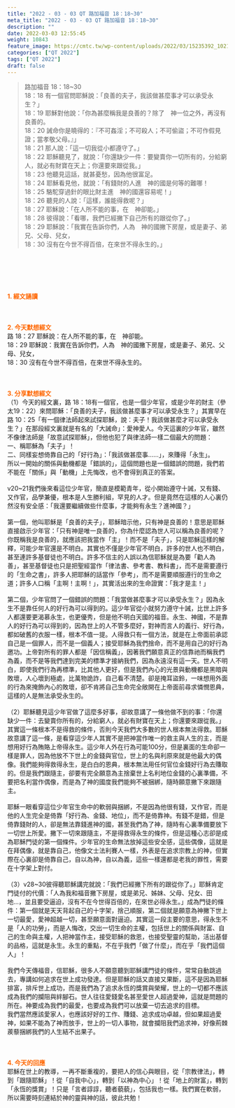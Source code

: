 ```yaml
---
title: "2022 - 03 - 03 QT 路加福音 18：18~30"
meta_title: "2022 - 03 - 03 QT 路加福音 18：18~30"
description: ""
date: 2022-03-03 12:55:45
weight: 10843
feature_image: https://cmtc.tw/wp-content/uploads/2022/03/15235392_10211799862337740_180693556567566654_o-1.webp
categories: ["QT 2022"]
tags: ["QT 2022"]
draft: false
---
```


<blockquote>路加福音 18：18~30<br />
18：18 有一個官問耶穌說：「良善的夫子，我該做甚麼事才可以承受永生？」<br />
18：19 耶穌對他說：「你為甚麼稱我是良善的？除了　神一位之外，再沒有良善的。<br />
18：20 誡命你是曉得的：『不可姦淫；不可殺人；不可偷盜；不可作假見證；當孝敬父母。』」<br />
18：21 那人說：「這一切我從小都遵守了。」<br />
18：22 耶穌聽見了，就說：「你還缺少一件：要變賣你一切所有的，分給窮人，就必有財寶在天上；你還要來跟從我。」<br />
18：23 他聽見這話，就甚憂愁，因為他很富足。<br />
18：24 耶穌看見他，就說：「有錢財的人進　神的國是何等的難哪！<br />
18：25 駱駝穿過針的眼比財主進　神的國還容易呢！」<br />
18：26 聽見的人說：「這樣，誰能得救呢？」<br />
18：27 耶穌說：「在人所不能的事，在　神卻能。」<br />
18：28 彼得說：「看哪，我們已經撇下自己所有的跟從你了。」<br />
18：29 耶穌說：「我實在告訴你們，人為　神的國撇下房屋，或是妻子、弟兄、父母、兒女，<br />
18：30 沒有在今世不得百倍，在來世不得永生的。」</blockquote><br />
&nbsp;<br />
<br />
&nbsp;<br />
<br />
<span style="color: #ff6600;"><strong>1. </strong><strong>經文誦讀</strong></span><br />
<br />
<span style="color: #ff6600;"><strong> </strong></span><br />
<br />
<span style="color: #ff6600;"><strong>2. 今天默想</strong><strong>經文<br />
</strong></span>路 18：27 耶穌說：在人所不能的事，在　神卻能。<br />
18：29 耶穌說：我實在告訴你們，人為　神的國撇下房屋，或是妻子、弟兄、父母、兒女，<br />
18：30 沒有在今世不得百倍，在來世不得永生的。<br />
<br />
&nbsp;<br />
<br />
<span style="color: #ff6600;"><strong>3. 分享默想經文<br />
</strong></span>（1）今天的經文裏，路 18：18有一個官，也是一個少年官，或是少年的財主（參太19：22）來問耶穌：「良善的夫子，我該做甚麼事才可以承受永生？」其實早在路 10：25「有一個律法師起來試探耶穌，說：夫子！我該做甚麼才可以承受永生？」在那段經文裏就是有名的「大誡命」：愛神愛人。今天這裏的少年官，雖然不像律法師是「故意試探耶穌」，但他也犯了與律法師一樣二個最大的問題：<br />
一、稱耶穌為「夫子」！<br />
二、同樣妄想倚靠自己的「好行為」：「我該做甚麼事……」，來賺得「永生」。<br />
所以一開始的關係與動機都是「錯誤的」，這個問題也是一個錯誤的問題，我們若不能在「關係」與「動機」上先悔改，也不會得到真正的答案。<br />
<br />
v20~21我們後來看這位少年官，簡直是模範青年，從小開始遵守十誡，又有錢、又作官，品學兼優，根本是人生勝利組，罕見的人才。但是竟然在這樣的人心裏仍然沒有安全感：「我還要繼續做些什麼事，才能夠有永生？進神國？」<br />
<br />
第一個，他叫耶穌是「良善的夫子」，耶穌暗示他，只有神是良善的！意思是耶穌直接啟示少年官：「只有神是唯一良善的，你為什麼認為世人可以稱為良善的呢？你既稱我是良善的，就應該把我當作「主」！而不是「夫子」，只是耶穌這樣的解釋，可能少年官還是不明白。其實也不僅是少年官不明白，許多的世人也不明白，甚至連許多基督徒也不明白。許多不信主的人誤以為信耶穌就是為要「勸人為善」，甚至基督徒也只是把聖經當作「律法書、參考書、教科書」，而不是需要遵行的「生命之書」，許多人把耶穌的話當作「參考」，而不是需要順服遵行的生命之道；許多人口稱「主啊！主啊！」，其實活出來的生命證實：「我才是主！」<br />
<br />
第二個，少年官問了一個錯誤的問題：「我當做甚麼事才可以承受永生？」因為永生不是靠任何人的好行為可以得到的。這少年官從小就努力遵守十誡，比世上許多人都還要更渴慕永生，也更優秀，但是他不明白天國的福音。永生、神國，不是靠人的好行為可以得到的，因為世上的人不管多麼好，對神而言人的義行、好行為，都如破舊的衣服一樣，根本不值一提。人得救只有一個方法，就是在上帝面前承認自己是一個罪人，而不是一個義人；接受耶穌為我們捨命，而不是用自己的好行為邀功。上帝對所有的罪人都是「因信稱義」，因著我們願意真正的信靠祂而稱我們為義，而不是等我們達到完美的標準才接納我們，因為永遠沒有這一天。世人不明白，即使我們行為再標準，比其他人更好，但是我們內心的光景與動機都是黑暗與敗壞，人心壞到極處，比萬物詭詐，自己看不清楚。卻是掩耳盜鈴，一味想用外面的行為來掩飾內心的敗壞，卻不肯將自己生命完全敞開在上帝面前尋求憐憫恩典，這樣的人是無法承受永生的。<br />
<br />
（2）耶穌聽見這少年官做了這麼多好事，卻故意講了一條他做不到的事：「你還缺少一件：去變賣你所有的，分給窮人，就必有財寶在天上；你還要來跟從我。」其實這一條根本不是得救的條件，否則今天我們大多數的世人根本無法得救。耶穌故意講了這一條，是看穿這少年人其實不是把神當作唯一的救主與人生的主，而是想用好行為賄賂上帝得永生。這少年人外在行為可能100分，但是裏面的生命卻一樣是罪人，因為他放不下世上的金錢與官位，世上的名與利原來就是他最大的偶像。我們能夠得救得永生，是白白的恩典，根本無法用任何官位金錢好行為去賺取的。但是我們跟隨主，卻要有完全願意為主捨棄世上名利地位金錢的心裏準備，不要把名利當作偶像，而是為了神的國度我們能夠不被捆綁，隨時願意撇下來跟隨主。<br />
<br />
耶穌一眼看穿這位少年官生命中的軟弱與捆綁，不是因為他很有錢，又作官，而是他的人生完全是倚靠「好行為、金錢、地位」，而不是倚靠神。有錢不是錯，但是倚靠錢財的人，卻是無法靠錢進神的國，甚至我們為了神，隨時有心裏準備要放下一切世上所愛。撇下一切來跟隨主，不是得救得永生的條件，但是這種心志卻是成為耶穌門徒的第一個條件。少年官的生命無法放掉這些安全感，這些偶像，這就是在拜偶像，就是靠自己，他像文士法利賽人一樣，外表是在追求宗教上的神，但實際在心裏卻是倚靠自己，自以為神，自以為義，這些一樣還都是老我的罪性，需要在十字架上對付。<br />
<br />
（3）v28~30彼得聽耶穌講完就說：「我們已經撇下所有的跟從你了。」耶穌肯定門徒付的代價：「人為我和福音撇下房屋，或是弟兄、姊妹、父母、兒女、田地…，並且要受逼迫，沒有不在今世得百倍的，在來世必得永生。」成為門徒的條件：第一個就是天天背起自己的十字架，捨己順服，第二個就是願意為神撇下世上一切最愛，愛神超越一切，甚至願意面對逼迫。其實這一段主要的意思，得永生不是「人的功勞」，而是人悔改，交出一切生命的主權，包括世上的關係與財富、自己的生命與主權，人把神當作主，接受耶穌的救恩，也接受聖靈的幫助，活出基督的品格，這就是永生。永生的重點，不在乎我們「做了什麼」，而在乎「我們這個人」！<br />
<br />
我們今天傳福音，信耶穌，很多人不願意聽到耶穌講門徒的條件，常常自動跳過去，專講如何追求在世上成功發達。但是耶穌的話又直接又果斷，這不是因為耶穌排富，排斥世上成功，而是我們為了追求永恆的獎賞與榮耀，世上的一切都不應該成為我們的攔阻與絆腳石。世人往往愛錢愛名甚至愛世人超過愛神，這就是問題的所在。神要成為我們的最愛，也要成為我們可以放棄一切去追求的目標。<br />
我們當然應該愛家人，也應該好好的工作、賺錢、追求成功卓越，但如果超過愛神，如果不能為了神而放手，世上的一切人事物，就會攔阻我們追求神，好像荊棘蒺藜捆綁我們的人生結不出果子。<br />
<br />
&nbsp;<br />
<br />
<span style="color: #ff6600;"><strong>4. 今天的回應<br />
</strong></span>耶穌在世上的教導，一再不斷重複的，要把人的信心與眼目，從「宗教律法」，轉到「跟隨耶穌」！從「自我中心」，轉到「以神為中心」！從「地上的財富」，轉到「永恆的獎賞」！只是「言者諄諄，聽者藐藐」，包括我也一樣。我們實在軟弱，所以需要時刻連結於神的靈與神的話，彼此共勉！
        